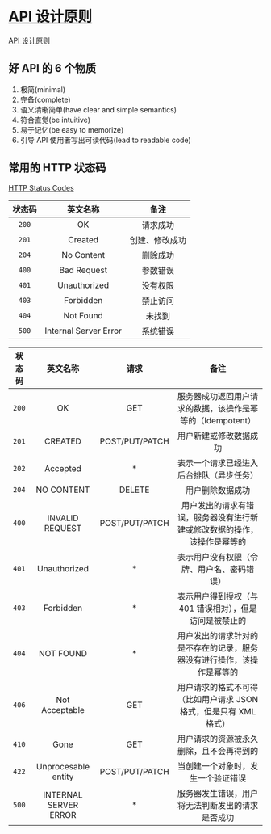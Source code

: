 # [API 设计原则](https://coolshell.cn/articles/18024.html)

[API 设计原则](https://coolshell.cn/articles/18024.html)

## 好 API 的 6 个物质

1. 极简(minimal)
2. 完备(complete)
3. 语义清晰简单(have clear and simple semantics)
4. 符合直觉(be intuitive)
5. 易于记忆(be easy to memorize)
6. 引导 API 使用者写出可读代码(lead to readable code)

## 常用的 HTTP 状态码

[HTTP Status Codes](https://httpstatuses.com/)

| 状态码 | 英文名称              | 备注           |
| :-:    | :-:                   | :-:            |
| `200`  | OK                    | 请求成功       |
| `201`  | Created               | 创建、修改成功 |
| `204`  | No Content            | 删除成功       |
| `400`  | Bad Request           | 参数错误       |
| `401`  | Unauthorized          | 没有权限       |
| `403`  | Forbidden             | 禁止访问       |
| `404`  | Not Found             | 未找到         |
| `500`  | Internal Server Error | 系统错误       |

| 状态码 | 英文名称              | 请求           | 备注                                                                     |
| :-:    | :-:                   | :-:            | :-:                                                                      |
| `200`  | OK                    | GET            | 服务器成功返回用户请求的数据，该操作是幂等的（Idempotent）               |
| `201`  | CREATED               | POST/PUT/PATCH | 用户新建或修改数据成功                                                   |
| `202`  | Accepted              | *              | 表示一个请求已经进入后台排队（异步任务）                                 |
| `204`  | NO CONTENT            | DELETE         | 用户删除数据成功                                                         |
| `400`  | INVALID REQUEST       | POST/PUT/PATCH | 用户发出的请求有错误，服务器没有进行新建或修改数据的操作，该操作是幂等的 |
| `401`  | Unauthorized          | *              | 表示用户没有权限（令牌、用户名、密码错误）                               |
| `403`  | Forbidden             | *              | 表示用户得到授权（与 401 错误相对），但是访问是被禁止的                  |
| `404`  | NOT FOUND             | *              | 用户发出的请求针对的是不存在的记录，服务器没有进行操作，该操作是幂等的   |
| `406`  | Not Acceptable        | GET            | 用户请求的格式不可得（比如用户请求 JSON 格式，但是只有 XML 格式）        |
| `410`  | Gone                  | GET            | 用户请求的资源被永久删除，且不会再得到的                                 |
| `422`  | Unprocesable entity   | POST/PUT/PATCH | 当创建一个对象时，发生一个验证错误                                       |
| `500`  | INTERNAL SERVER ERROR | *              | 服务器发生错误，用户将无法判断发出的请求是否成功                         |
